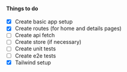 #### Things to do

- [x] Create basic app setup
- [x] Create routes (for home and details pages)
- [ ] Create api fetch
- [ ] Create store (if necessary)
- [ ] Create unit tests
- [ ] Create e2e tests
- [x] Tailwind setup
